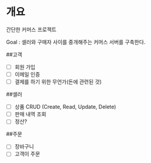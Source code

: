 # 개요
간단한 커머스 프로젝트

Goal : 셀러와 구매자 사이를 중개해주는 커머스 서버를 구축한다.

##고객
- [ ] 회원 가입
- [ ] 이메일 인증
- [ ] 결제를 하기 위한 무언가(돈에 관련된 것)

##셀러
- [ ] 상품 CRUD (Create, Read, Update, Delete)
- [ ] 판매 내역 조회
- [ ] 정산?

##주문
- [ ] 장바구니
- [ ] 고객이 주문
